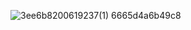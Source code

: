 ![3ee6b8200619237(1) 6665d4a6b49c8](https://github.com/user-attachments/assets/9b749fa0-7c64-4544-a70b-24322b5ec03f)

